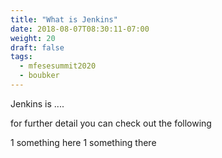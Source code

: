 ```yaml
---
title: "What is Jenkins"
date: 2018-08-07T08:30:11-07:00
weight: 20
draft: false
tags:
  - mfesesummit2020
  - boubker
---
```


Jenkins is ....

for further detail you can check out the following 

1 something here
1 something there
